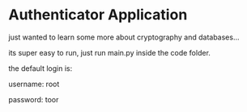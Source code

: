 # Authenticator Application

just wanted to learn some more about cryptography and databases...

its super easy to run, just run main.py inside the code folder.

the default login is:

username: root

password: toor